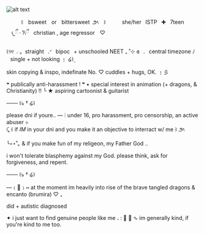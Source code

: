 ![alt text](https://i.pinimg.com/736x/b9/61/01/b961017e36bde645793530832b459b4a.jpg)

ㅤㅤㅤ꒰ㅤbsweetㅤorㅤbittersweet ౨ৎㅤ꒱
ㅤㅤㅤshe/her  ISTP  ✚  7teen
ㅤㅤㅤ𐔌ྀ ‧ 𐙚ྀㅤchristian , age regressorㅤ♡




 
꒰୨୧◞ 。straight⠀.ᐟ⠀bipoc⠀+ unschooled NEET ₊ ˚⊹
ɞ⠀.⠀central timezone  ﾉ⠀single + not looking ﹗ ໒꒱۪





skin copying & inspo, indefinate No. ♡ cuddles + hugs, OK. ﹗彡 
  
  
  

 ❝ publically anti-harassment ! ❞
  •   special interest in animation (+ dragons, & Christianity)  !!
╰ ★ aspiring cartoonist & guitarist 





─── ꒰ঌ † ໒꒱
   
  please dni if youre.. — 🕯 under 16, pro harassment, pro censorship, an active abuser  ⊹   
        ⤹    ꒰  if *IM* in your dni and you make it an objective to interract w/ me  ꒱   ౨ৎ
  
   ╰◦⋆˚｡ & if you make fun of my religeon, my Father God .. 

  i won't tolerate blasphemy against my God. please think, ask for forgiveness, and repent.
  





─── ꒰ঌ † ໒꒱
   
  —﹙🍡﹚⑅   at the moment im heavily into rise of the brave tangled dragons & encanto (brumira)   ♡   ₊ 




  did + autistic diagnosed
  
     
     
     
     
✦  i just want to find genuine people like me    ،      :  🌸
  🍵   ∿     im generally kind, if you're kind to me too. 
